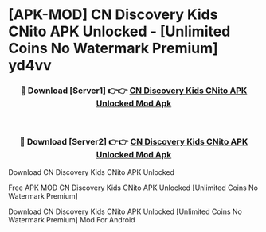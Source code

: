 # [APK-MOD] CN Discovery Kids CNito APK Unlocked - [Unlimited Coins No Watermark Premium] yd4vv



<div align="center">
<h3>🔴 Download [Server1] 👉👉 <a href="https://momento.my/?title=CN_Discovery_Kids_CNito_APK_Unlocked">CN Discovery Kids CNito APK Unlocked Mod Apk</a></h3><br>

<h3>🔴 Download [Server2] 👉👉 <a href="https://momento.my/?title=CN_Discovery_Kids_CNito_APK_Unlocked">CN Discovery Kids CNito APK Unlocked Mod Apk</a></h3>
</div>



Download CN Discovery Kids CNito APK Unlocked 

Free APK MOD CN Discovery Kids CNito APK Unlocked [Unlimited Coins No Watermark Premium]

Download CN Discovery Kids CNito APK Unlocked [Unlimited Coins No Watermark Premium] Mod For Android

